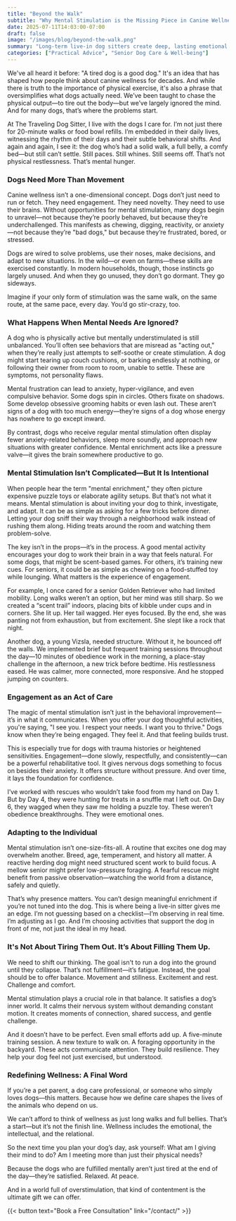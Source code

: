 ```yaml
---
title: "Beyond the Walk"
subtitle: "Why Mental Stimulation is the Missing Piece in Canine Wellness" 
date: 2025-07-11T14:03:00-07:00 
draft: false 
image: "/images/blog/beyond-the-walk.png" 
summary: "Long-term live-in dog sitters create deep, lasting emotional bonds with dogs by providing consistent 24/7 care that leverages dogs' strong associative memories and need for secure attachment, transforming the dog's experience beyond basic needs." 
categories: ["Practical Advice", "Senior Dog Care & Well-being"]
---
```




We've all heard it before: "A tired dog is a good dog." It's an idea that has shaped how people think about canine wellness for decades. And while there is truth to the importance of physical exercise, it's also a phrase that oversimplifies what dogs actually need. We’ve been taught to chase the physical output—to tire out the body—but we’ve largely ignored the mind. And for many dogs, that’s where the problems start.

At The Traveling Dog Sitter, I live with the dogs I care for. I’m not just there for 20-minute walks or food bowl refills. I’m embedded in their daily lives, witnessing the rhythm of their days and their subtle behavioral shifts. And again and again, I see it: the dog who’s had a solid walk, a full belly, a comfy bed—but still can’t settle. Still paces. Still whines. Still seems off. That’s not physical restlessness. That’s mental hunger.

### Dogs Need More Than Movement

Canine wellness isn’t a one-dimensional concept. Dogs don’t just need to run or fetch. They need engagement. They need novelty. They need to use their brains. Without opportunities for mental stimulation, many dogs begin to unravel—not because they’re poorly behaved, but because they’re underchallenged. This manifests as chewing, digging, reactivity, or anxiety—not because they’re "bad dogs," but because they’re frustrated, bored, or stressed.

Dogs are wired to solve problems, use their noses, make decisions, and adapt to new situations. In the wild—or even on farms—these skills are exercised constantly. In modern households, though, those instincts go largely unused. And when they go unused, they don’t go dormant. They go sideways.

Imagine if your only form of stimulation was the same walk, on the same route, at the same pace, every day. You’d go stir-crazy, too.

### What Happens When Mental Needs Are Ignored?

A dog who is physically active but mentally understimulated is still unbalanced. You’ll often see behaviors that are misread as "acting out," when they’re really just attempts to self-soothe or create stimulation. A dog might start tearing up couch cushions, or barking endlessly at nothing, or following their owner from room to room, unable to settle. These are symptoms, not personality flaws.

Mental frustration can lead to anxiety, hyper-vigilance, and even compulsive behavior. Some dogs spin in circles. Others fixate on shadows. Some develop obsessive grooming habits or even lash out. These aren’t signs of a dog with too much energy—they’re signs of a dog whose energy has nowhere to go except inward.

By contrast, dogs who receive regular mental stimulation often display fewer anxiety-related behaviors, sleep more soundly, and approach new situations with greater confidence. Mental enrichment acts like a pressure valve—it gives the brain somewhere productive to go.

### Mental Stimulation Isn’t Complicated—But It Is Intentional

When people hear the term "mental enrichment," they often picture expensive puzzle toys or elaborate agility setups. But that’s not what it means. Mental stimulation is about inviting your dog to think, investigate, and adapt. It can be as simple as asking for a few tricks before dinner. Letting your dog sniff their way through a neighborhood walk instead of rushing them along. Hiding treats around the room and watching them problem-solve.

The key isn’t in the props—it’s in the process. A good mental activity encourages your dog to work their brain in a way that feels natural. For some dogs, that might be scent-based games. For others, it’s training new cues. For seniors, it could be as simple as chewing on a food-stuffed toy while lounging. What matters is the experience of engagement.

For example, I once cared for a senior Golden Retriever who had limited mobility. Long walks weren’t an option, but her mind was still sharp. So we created a “scent trail” indoors, placing bits of kibble under cups and in corners. She lit up. Her tail wagged. Her eyes focused. By the end, she was panting not from exhaustion, but from excitement. She slept like a rock that night.

Another dog, a young Vizsla, needed structure. Without it, he bounced off the walls. We implemented brief but frequent training sessions throughout the day—10 minutes of obedience work in the morning, a place-stay challenge in the afternoon, a new trick before bedtime. His restlessness eased. He was calmer, more connected, more responsive. And he stopped jumping on counters.

### Engagement as an Act of Care

The magic of mental stimulation isn’t just in the behavioral improvement—it’s in what it communicates. When you offer your dog thoughtful activities, you're saying, "I see you. I respect your needs. I want you to thrive." Dogs know when they’re being engaged. They feel it. And that feeling builds trust.

This is especially true for dogs with trauma histories or heightened sensitivities. Engagement—done slowly, respectfully, and consistently—can be a powerful rehabilitative tool. It gives nervous dogs something to focus on besides their anxiety. It offers structure without pressure. And over time, it lays the foundation for confidence.

I’ve worked with rescues who wouldn’t take food from my hand on Day 1. But by Day 4, they were hunting for treats in a snuffle mat I left out. On Day 6, they wagged when they saw me holding a puzzle toy. These weren’t obedience breakthroughs. They were emotional ones.

### Adapting to the Individual

Mental stimulation isn’t one-size-fits-all. A routine that excites one dog may overwhelm another. Breed, age, temperament, and history all matter. A reactive herding dog might need structured scent work to build focus. A mellow senior might prefer low-pressure foraging. A fearful rescue might benefit from passive observation—watching the world from a distance, safely and quietly.

That’s why presence matters. You can’t design meaningful enrichment if you’re not tuned into the dog. This is where being a live-in sitter gives me an edge. I’m not guessing based on a checklist—I’m observing in real time. I’m adjusting as I go. And I’m choosing activities that support the dog in front of me, not just the ideal in my head.

### It's Not About Tiring Them Out. It’s About Filling Them Up.

We need to shift our thinking. The goal isn't to run a dog into the ground until they collapse. That’s not fulfillment—it’s fatigue. Instead, the goal should be to offer balance. Movement and stillness. Excitement and rest. Challenge and comfort.

Mental stimulation plays a crucial role in that balance. It satisfies a dog’s inner world. It calms their nervous system without demanding constant motion. It creates moments of connection, shared success, and gentle challenge.

And it doesn’t have to be perfect. Even small efforts add up. A five-minute training session. A new texture to walk on. A foraging opportunity in the backyard. These acts communicate attention. They build resilience. They help your dog feel not just exercised, but understood.

### Redefining Wellness: A Final Word

If you’re a pet parent, a dog care professional, or someone who simply loves dogs—this matters. Because how we define care shapes the lives of the animals who depend on us.

We can’t afford to think of wellness as just long walks and full bellies. That’s a start—but it’s not the finish line. Wellness includes the emotional, the intellectual, and the relational.

So the next time you plan your dog’s day, ask yourself: What am I giving their mind to do? Am I meeting more than just their physical needs?

Because the dogs who are fulfilled mentally aren’t just tired at the end of the day—they’re satisfied. Relaxed. At peace.

And in a world full of overstimulation, that kind of contentment is the ultimate gift we can offer.





{{< button text="Book a Free Consultation" link="/contact/" >}}
